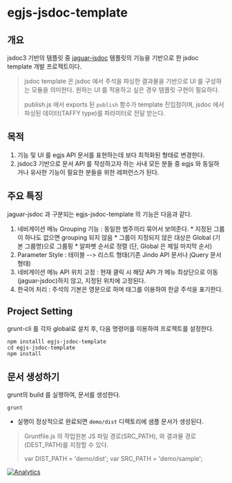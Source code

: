 # egjs-jsdoc-template

## 개요
jsdoc3 기반의 템플릿 중 [jaguar-jsdoc](https://github.com/davidshimjs/jaguarjs-jsdoc) 템플릿의 기능을 기반으로 한 jsdoc template 개발 프로젝트이다.

> jsdoc template 은 jsdoc 에서 주석을 파싱한 결과물을 기반으로 UI 를 구성하는 모듈을 의미한다. 원하는 UI 를 적용하고 싶은 경우 템플릿 구현이 필요하다. 
>
> publish.js 에서 exports 된 ```publish``` 함수가 template 진입점이며, jsdoc 에서 파싱된 데이터(TAFFY type)를 파라미터로 전달 받는다.

## 목적
  1. 기능 및 UI 를 egjs API 문서를 표현하는데 보다 최적화된 형태로 변경한다.
  2. jsdoc3 기반으로 문서 API 를 작성하고자 하는 사내 모든 분들 중 egjs 와 동일하거나 유사한 기능이 필요한 분들을 위한 레퍼런스가 된다.

## 주요 특징
jaguar-jsdoc 과 구분되는 egjs-jsdoc-template 의 기능은 다음과 같다.

  1. 네비게이션 메뉴 Grouping 기능 : 동일한 범주끼리 묶어서 보여준다.
    * 지정된 그룹이 하나도 없으면 grouping 되지 않음
    * 그룹이 지정되지 않은 대상은 Global (기본 그룹명)으로 그룹핑
    * 알파벳 순서로 정렬 (단, Global 은 제일 마지막 순서)
  2. Parameter Style : 테이블 --> 리스트 형태(기존 Jindo API 문서나 jQuery 문서 형태)
  3. 네비게이션 메뉴 API 위치 고정 : 현재 클릭 시 해당 API 가 메뉴 최상단으로 이동(jaguar-jsdoc)하지 않고, 지정된 위치에 고정된다.
  4. 한국어 처리 : 주석의 기본은 영문으로 하며 <ko> 태그를 이용하여 한글 주석을 표기한다.

## Project Setting
grunt-cli 를 각자 global로 설치 후, 다음 명령어를 이용하여 프로젝트를 설정한다.
```
npm installl egjs-jsdoc-template
cd egjs-jsdoc-template
npm install
```

## 문서 생성하기
grunt의 build 를 실행하여, 문서를 생성한다.
```
grunt
```
- 실행이 정상적으로 완료되면 `demo/dist` 디렉토리에 샘플 문서가 생성된다.

> Gruntfile.js 의 작업원본 JS 파일 경로(SRC_PATH), 와 결과물 경로 (DEST_PATH)를 지정할 수 있다. 
>
> var DIST_PATH = 'demo/dist';
  var SRC_PATH = 'demo/sample';

[![Analytics](https://ga-beacon.appspot.com/UA-70842526-6/egjs-jsdoc-template/readme)](https://github.com/egjs/egjs-jsdoc-template)
